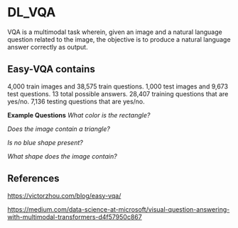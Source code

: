 # DL_VQA

VQA is a multimodal task wherein, given an image and a natural language question related to the image, the objective is to produce a natural language answer correctly as output.

## Easy-VQA contains

4,000 train images and 38,575 train questions.
1,000 test images and 9,673 test questions.
13 total possible answers.
28,407 training questions that are yes/no.
7,136 testing questions that are yes/no.

**Example Questions**
  *What color is the rectangle?*
  
  *Does the image contain a triangle?*
  
  *Is no blue shape present?*
  
  *What shape does the image contain?*
  
## References

https://victorzhou.com/blog/easy-vqa/

https://medium.com/data-science-at-microsoft/visual-question-answering-with-multimodal-transformers-d4f57950c867
  
  
